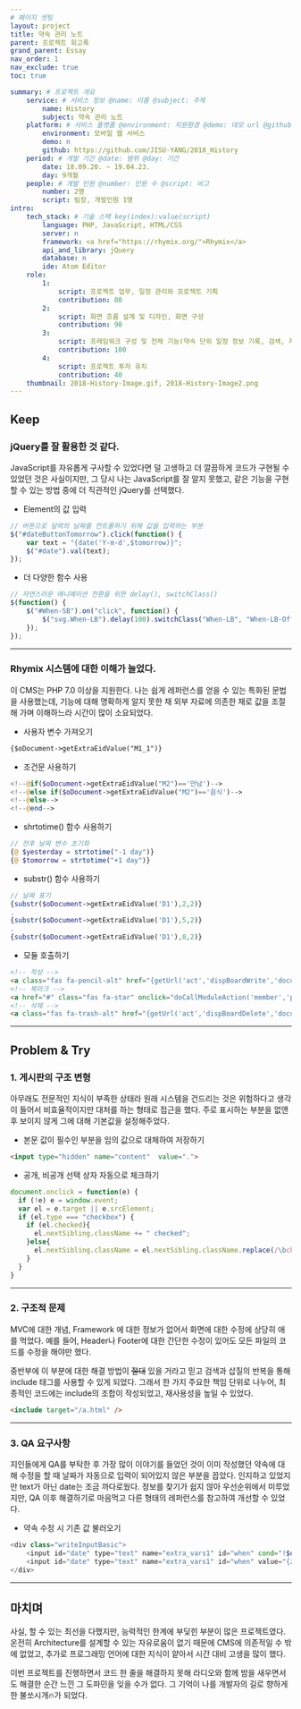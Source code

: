 ```yaml
---
# 페이지 셋팅
layout: project
title: 약속 관리 노트
parent: 프로젝트 회고록
grand_parent: Essay
nav_order: 1
nav_exclude: true
toc: true

summary: # 프로젝트 개요
    service: # 서비스 정보 @name: 이름 @subject: 주제
        name: History
        subject: 약속 관리 노트
    platform: # 서비스 플랫폼 @environment: 지원환경 @demo: 데모 url @github: 깃헙 url, @value: default -> n
        environment: 모바일 웹 서비스  
        demo: n
        github: https://github.com/JISU-YANG/2018_History
    period: # 개발 기간 @date: 범위 @day: 기간
        date: 18.09.20. ~ 19.04.23.
        day: 9개월
    people: # 개발 인원 @number: 인원 수 @script: 비고
        number: 2명
        script: 팀장, 개발인원 1명
intro:
    tech_stack: # 기술 스택 key(index):value(script)
        language: PHP, JavaScript, HTML/CSS
        server: n
        framework: <a href="https://rhymix.org/">Rhymix</a>
        api_and_library: jQuery
        database: n
        ide: Atom Editor
    role: 
        1:
            script: 프로젝트 업무, 일정 관리와 프로젝트 기획
            contribution: 80
        2:
            script: 화면 흐름 설계 및 디자인, 화면 구성 
            contribution: 90
        3:
            script: 프레임워크 구성 및 전체 기능(약속 단위 일정 정보 기록, 검색, 지출 리포트 등) 구현
            contribution: 100
        4:
            script: 프로젝트 투자 유치
            contribution: 40
    thumbnail: 2018-History-Image.gif, 2018-History-Image2.png
---
```



## Keep
### jQuery를 잘 활용한 것 같다.
JavaScript를 자유롭게 구사할 수 있었다면 덜 고생하고 더 깔끔하게 코드가 구현될 수 있었던 것은 사실이지만, 그 당시 나는 JavaScript를 잘 알지 못했고, 같은 기능을 구현할 수 있는 방법 중에 더 직관적인 jQuery를 선택했다.

- Element의 값 입력
```javascript
// 버튼으로 달력의 날짜를 컨트롤하기 위해 값을 입력하는 부분
$("#dateButtonTomorrow").click(function() {
    var text = "{date('Y-m-d',$tomorrow)}";
    $("#date").val(text);
});
```
- 더 다양한 함수 사용
```javascript
// 자연스러운 애니메이션 전환을 위한 delay(), switchClass()
$(function() {
	$("#When-SB").on("click", function() {
    	$("svg.When-LB").delay(100).switchClass("When-LB", "When-LB-Off", 200, "easeInOutCubic");
	});
});
```

---

### Rhymix 시스템에 대한 이해가 늘었다.
이 CMS는 PHP 7.0 이상을 지원한다. 나는 쉽게 레퍼런스를 얻을 수 있는 특화된 문법을 사용했는데, 기능에 대해 명확하게 알지 못한 채 외부 자료에 의존한 채로 값을 조절해 가며 이해하느라 시간이 많이 소요되었다.
- 사용자 변수 가져오기
```html
{$oDocument->getExtraEidValue("M1_1")}
```
- 조건문 사용하기
```php
<!--@if($oDocument->getExtraEidValue("M2")=='만남')-->
<!--@else if($oDocument->getExtraEidValue("M2")=='음식')-->
<!--@else-->
<!--@end-->
```
- shrtotime() 함수 사용하기
```php
// 전후 날짜 변수 초기화
{@ $yesterday = strtotime("-1 day")}
{@ $tomorrow = strtotime("+1 day")}
```
- substr() 함수 사용하기
```php
// 날짜 표기
{substr($oDocument->getExtraEidValue('D1'),2,2)}
.
{substr($oDocument->getExtraEidValue('D1'),5,2)}
.
{substr($oDocument->getExtraEidValue('D1'),8,2)}
```
- 모듈 호출하기
```html
<!-- 작성 -->
<a class="fas fa-pencil-alt" href="{getUrl('act','dispBoardWrite','document_srl',$oDocument->document_srl,'comment_srl','','yves','')}"></a>
<!-- 북마크 -->
<a href="#" class="fas fa-star" onclick="doCallModuleAction('member','procMemberScrapDocument','{$oDocument->document_srl}');return false;"></a>
<!-- 삭제 -->
<a class="fas fa-trash-alt" href="{getUrl('act','dispBoardDelete','document_srl',$oDocument->document_srl,'comment_srl','','yves','')}"></a>
```

---

## Problem & Try
### 1. 게시판의 구조 변형
아무래도 전문적인 지식이 부족한 상태라 원래 시스템을 건드리는 것은 위험하다고 생각이 들어서 비효율적이지만 대처를 하는 형태로 접근을 했다. 주로 표시하는 부분을 없앤 후 보이지 않게 그에 대해 기본값을 설정해주었다.
- 본문 값이 필수인 부분을 임의 값으로 대체하여 저장하기
```html
<input type="hidden" name="content"  value=".">
```
- 공개, 비공개 선택 상자 자동으로 체크하기
```javascript
document.onclick = function(e) {
  if (!e) e = window.event;
  var el = e.target || e.srcElement;
  if (el.type === "checkbox") {
    if (el.checked){
      el.nextSibling.className += " checked";
    }else{
      el.nextSibling.className = el.nextSibling.className.replace(/\bchecked\b/, "");
    }
  }
}
```

---

### 2. 구조적 문제
MVC에 대한 개념, Framework 에 대한 정보가 없어서 화면에 대한 수정에 상당히 애를 먹었다. 예를 들어, Header나 Footer에 대한 간단한 수정이 있어도 모든 파일의 코드를 수정을 해야만 했다.

중반부에 이 부분에 대한 해결 방법이 ~~절대~~ 있을 거라고 믿고 검색과 삽질의 반복을 통해 include 태그를 사용할 수 있게 되었다. 그래서 한 가지 주요한 책임 단위로 나누어, 최종적인 코드에는 include의 조합이 작성되었고, 재사용성을 높일 수 있었다.

```html
<include target="/a.html" />
```

---

### 3. QA 요구사항
지인들에게 QA를 부탁한 후 가장 많이 이야기를 들었던 것이 이미 작성했던 약속에 대해 수정을 할 때 날짜가 자동으로 입력이 되어있지 않은 부분을 꼽았다. 인지하고 있었지만 text가 아닌 date는 조금 까다로웠다. 정보를 찾기가 쉽지 않아 우선순위에서 미루었지만, QA 이후 해결하기로 마음먹고 다른 형태의 레퍼런스를 참고하여 개선할 수 있었다.
- 약속 수정 시 기존 값 불러오기

```php
<div class="writeInputBasic">
	<input id="date" type="text" name="extra_vars1" id="when" cond="!$oDocument->getExtraEidValueHTML('when')">
	<input id="date" type="text" name="extra_vars1" id="when" value="{zdate(str_replace('-','',$oDocument->getExtraEidValue("when")), 'Y-m-d')}" cond="$oDocument->getExtraEidValueHTML('when')">
</div>
```

---

## 마치며
사실, 할 수 있는 최선을 다했지만, 능력적인 한계에 부딪힌 부분이 많은 프로젝트였다.
온전히 Architecture를 설계할 수 있는 자유로움이 없기 때문에 CMS에 의존적일 수 밖에 없었고, 
추가로 프로그래밍 언어에 대한 지식이 얕아서 시간 대비 고생을 많이 했다.

이번 프로젝트를 진행하면서 코드 한 줄을 해결하지 못해 라디오와 함께 밤을 새우면서도 해결한 순간 느낀 그 도파민을 잊을 수가 없다.
그 기억이 나를 개발자의 길로 향하게 한 불쏘시개🔥가 되었다.